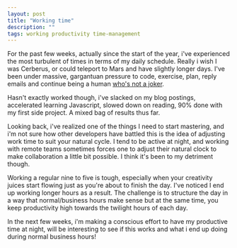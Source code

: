 ```yaml
---
layout: post
title: "Working time"
description: ""
tags: working productivity time-management
---
```

For the past few weeks, actually since the start of the year, i've experienced the most turbulent of times in terms of my daily schedule. Really i wish I was Cerberus, or could teleport to Mars and have slightly longer days. I've been under massive, gargantuan pressure to code, exercise, plan, reply emails and continue being a human [who's not a joker](http://sebastianmarshall.com/if-you-want-to-get-rich-stop-being-a-fucking-joker).
<!--more-->
Hasn't exactly worked though, i've slacked on my blog postings, accelerated learning Javascript, slowed down on reading, 90% done with my first side project. A mixed bag of results thus far.

Looking back, i've realized one of the things I need to start mastering, and i'm not sure how other developers have battled this is the idea of adjusting work time to suit your natural cycle. I tend to be active at night, and working with remote teams sometimes forces one to adjust their natural clock to make collaboration a little bit possible. I think it's been to my detriment though.

Working a regular nine to five is tough, especially when your creativity juices start flowing just as you're about to finish the day. I've noticed I end up working longer hours as a result. The challenge is to structure the day in a way that normal/business hours make sense but at the same time, you keep productivity high towards the twilight hours of each day.

In the next few weeks, i'm making a conscious effort to have my productive time at night, will be interesting to see if this works and what i end up doing during normal business hours!

